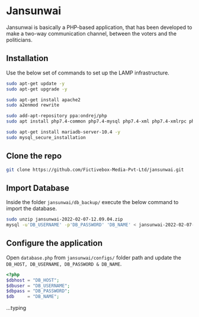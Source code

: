 # Jansunwai

Jansunwai is basically a PHP-based application, that has been developed to make a two-way communication channel, between the voters and the politicians.

## Installation

Use the below set of commands to set up the LAMP infrastructure.

```bash
sudo apt-get update -y
sudo apt-get upgrade -y

sudo apt-get install apache2
sudo a2enmod rewrite

sudo add-apt-repository ppa:ondrej/php
sudo apt install php7.4-common php7.4-mysql php7.4-xml php7.4-xmlrpc php7.4-curl php7.4-gd php7.4-imagick php7.4-cli php7.4-dev php7.4-imap php7.4-mbstring php7.4-opcache php7.4-soap php7.4-zip php7.4-intl -y

sudo apt-get install mariadb-server-10.4 -y
sudo mysql_secure_installation

```

## Clone the repo
```bash
git clone https://github.com/Fictivebox-Media-Pvt-Ltd/jansunwai.git
```
## Import Database
Inside the folder `jansunwai/db_backup/` execute the below command to import the database.
```bash
sudo unzip jansunwai-2022-02-07-12.09.04.zip
mysql -u'DB_USERNAME' -p'DB_PASSWORD' 'DB_NAME' < jansunwai-2022-02-07-12.09.04.sql
```

## Configure the application
Open `database.php` from `jansunwai/configs/` folder path and update the `DB_HOST, DB_USERNAME, DB_PASSWORD & DB_NAME`.

```PHP
<?php
$dbhost = "DB_HOST";
$dbuser = "DB_USERNAME";
$dbpass = "DB_PASSWORD";
$db     = "DB_NAME";
```

...typing
